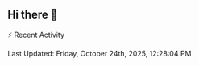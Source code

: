 ## Hi there 👋

⚡ Recent Activity
<!--RECENT_ACTIVITY:start-->
<!--RECENT_ACTIVITY:end-->
<!--RECENT_ACTIVITY:last_update-->
Last Updated: Friday, October 24th, 2025, 12:28:04 PM
<!--RECENT_ACTIVITY:last_update_end-->
